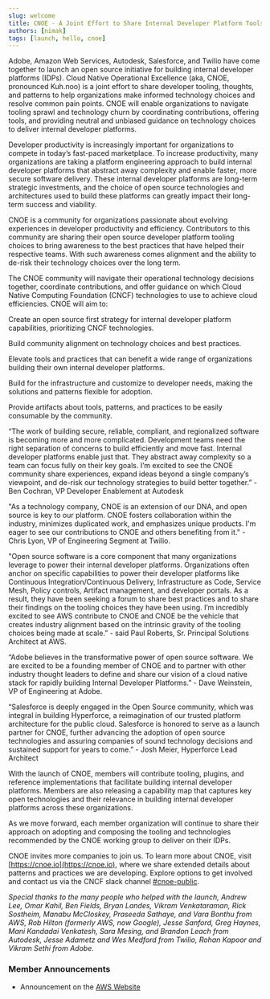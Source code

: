 ```yaml
---
slug: welcome
title: CNOE - A Joint Effort to Share Internal Developer Platform Tools and Best Practices.
authors: [nimak]
tags: [launch, hello, cnoe]
---
```


Adobe, Amazon Web Services, Autodesk, Salesforce, and Twilio have come together to launch an open source initiative for building internal developer platforms (IDPs). Cloud Native Operational Excellence (aka, CNOE, pronounced Kuh.noo) is a joint effort to share developer tooling, thoughts, and patterns to help organizations make informed technology choices and resolve common pain points. CNOE will enable organizations to navigate tooling sprawl and technology churn by coordinating contributions, offering tools, and providing neutral and unbiased guidance on technology choices to deliver internal developer platforms.  

Developer productivity is increasingly important for organizations to compete in today’s fast-paced marketplace. To increase productivity, many organizations are taking a platform engineering approach to build internal developer platforms that abstract away complexity and enable faster, more secure software delivery. These internal developer platforms are long-term strategic investments, and the choice of open source technologies and architectures used to build these platforms can greatly impact their long-term success and viability. 

CNOE is a community for organizations passionate about evolving experiences in developer productivity and efficiency. Contributors to this community are sharing their open source developer platform tooling choices to bring awareness to the best practices that have helped their respective teams. With such awareness comes alignment and the ability to de-risk their technology choices over the long term. 

The CNOE community will navigate their operational technology decisions together, coordinate contributions, and offer guidance on which Cloud Native Computing Foundation (CNCF) technologies to use to achieve cloud efficiencies. CNOE will aim to: 

Create an open source first strategy for internal developer platform capabilities, prioritizing CNCF technologies. 

Build community alignment on technology choices and best practices. 

Elevate tools and practices that can benefit a wide range of organizations building their own internal developer platforms. 

Build for the infrastructure and customize to developer needs, making the solutions and patterns flexible for adoption. 

Provide artifacts about tools, patterns, and practices to be easily consumable by the community.   

“The work of building secure, reliable, compliant, and regionalized software is becoming more and more complicated. Development teams need the right separation of concerns to build efficiently and move fast. Internal developer platforms enable just that. They abstract away complexity so a team can focus fully on their key goals. I’m excited to see the CNOE community share experiences, expand ideas beyond a single company’s viewpoint, and de-risk our technology strategies to build better together.” - Ben Cochran, VP Developer Enablement at Autodesk 

"As a technology company, CNOE is an extension of our DNA, and open source is key to our platform. CNOE fosters collaboration within the industry, minimizes duplicated work, and emphasizes unique products. I'm eager to see our contributions to CNOE and others benefiting from it." - Chris Lyon, VP of Engineering Segment at Twilio. 

"Open source software is a core component that many organizations leverage to power their internal developer platforms. Organizations often anchor on specific capabilities to power their developer platforms like Continuous Integration/Continuous Delivery, Infrastructure as Code, Service Mesh, Policy controls, Artifact management, and developer portals. As a result, they have been seeking a forum to share best practices and to share their findings on the tooling choices they have been using. I’m incredibly excited to see AWS contribute to CNOE and CNOE be the vehicle that creates industry alignment based on the intrinsic gravity of the tooling choices being made at scale.” - said Paul Roberts, Sr. Principal Solutions Architect at AWS. 

“Adobe believes in the transformative power of open source software.  We are excited to be a founding member of CNOE and to partner with other industry thought leaders to define and share our vision of a cloud native stack for rapidly building Internal Developer Platforms.” - Dave Weinstein, VP of Engineering at Adobe. 

“Salesforce is deeply engaged in the Open Source community, which was integral in building Hyperforce, a reimagination of our trusted platform architecture for the public cloud. Salesforce is honored to serve as a launch partner for CNOE, further advancing the adoption of open source technologies and assuring companies of sound technology decisions and sustained support for years to come.” - Josh Meier, Hyperforce Lead Architect 

With the launch of CNOE, members will contribute tooling, plugins, and reference implementations that facilitate building internal developer platforms. Members are also releasing a capability map that captures key open technologies and their relevance in building internal developer platforms across these organizations. 

As we move forward, each member organization will continue to share their approach on adopting and composing the tooling and technologies recommended by the CNOE working group to deliver on their IDPs.  

CNOE invites more companies to join us. To learn more about CNOE, visit [https://cnoe.io](https://cnoe.io), where we share extended details about patterns and practices we are developing. Explore options to get involved and contact us via the CNCF slack channel [#cnoe-public](https://cloud-native.slack.com/archives/C05TN9WFN5S).

_Special thanks to the many people who helped with the launch, Andrew Lee, Omar Kahil, Ben Fields, Bryan Landes, Vikram Venkataraman, Rick Sostheim, Manabu McCloskey, Praseeda Sathaye, and Vara Bonthu from AWS, Rob Hilton (formerly AWS, now Google), Jesse Sanford, Greg Haynes, Mani Kandadai Venkatesh, Sara Mesing, and Brandon Leach from Autodesk, Jesse Adametz and Wes Medford from Twilio, Rohan Kapoor and Vikram Sethi from Adobe._

### Member Announcements

- Announcement on the [AWS Website](https://aws.amazon.com/blogs/opensource/cloud-native-operational-excellence-cnoe-a-joint-effort-to-share-internal-developer-platform-tools-and-best-practices)


